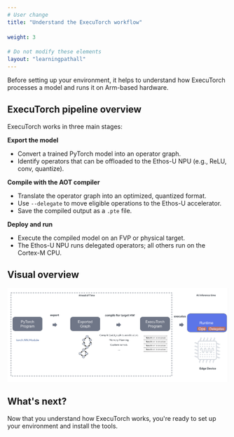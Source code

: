 ```yaml
---
# User change
title: "Understand the ExecuTorch workflow"

weight: 3

# Do not modify these elements
layout: "learningpathall"
---
```


Before setting up your environment, it helps to understand how ExecuTorch processes a model and runs it on Arm-based hardware.

## ExecuTorch pipeline overview

ExecuTorch works in three main stages:

**Export the model**

   - Convert a trained PyTorch model into an operator graph.
   - Identify operators that can be offloaded to the Ethos-U NPU (e.g., ReLU, conv, quantize).

**Compile with the AOT compiler**

   - Translate the operator graph into an optimized, quantized format.
   - Use `--delegate` to move eligible operations to the Ethos-U accelerator.
   - Save the compiled output as a `.pte` file.

**Deploy and run**

   - Execute the compiled model on an FVP or physical target.
   - The Ethos-U NPU runs delegated operators; all others run on the Cortex-M CPU.

## Visual overview

![How ExecuTorch works](./how-executorch-works-high-level.png)

## What's next?

Now that you understand how ExecuTorch works, you're ready to set up your environment and install the tools.
